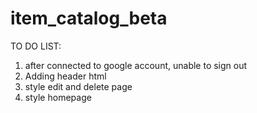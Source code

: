 # item_catalog_beta

TO DO LIST:

1. after connected to google account, unable to sign out
2. Adding header html
3. style edit and delete page
4. style homepage